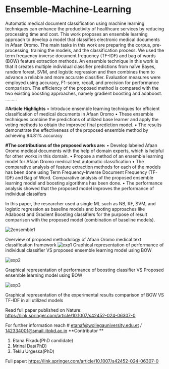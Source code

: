 # Ensemble-Machine-Learning
Automatic medical document classification using machine learning techniques can enhance the productivity of healthcare services by reducing processing time and cost. This work proposes an ensemble learning approach to develop a 
model that classifies electronic medical documents in Afaan Oromo. The main tasks in this work are preparing the corpus, pre-processing, training the models, and the classification process. We used the term frequency-inverse document 
frequency (TF-IDF) and bag of words (BOW) feature extraction methods. An ensemble technique in this work is that it 
creates multiple individual classifier predictions from naïve Bayes, random forest, SVM, and logistic regression and then 
combines them to advance a reliable and more accurate classifier. Evaluation measures were employed using accuracy, 
F1-score, recall, and precision for performance comparison. The efficiency of the proposed method is compared with 
the two existing boosting approaches, namely gradient boosting and adaboost.
.........

#**Article Highlights**
• Introduce ensemble learning techniques for efficient classification of medical documents in Afaan Oromo
• These ensemble techniques combine the predictions of utilized base learner and apply the voting methods to 
obtain the improved final prediction model.
• The results demonstrate the effectiveness of the proposed ensemble method by achieving 94.81% accuracy

**#The contributions of the proposed works are:**
• Develop labeled Afaan Oromo medical documents with the help of domain experts, which is helpful for other 
works in this domain.
• Propose a method of an ensemble learning model for Afaan Oromo medical text automatic classification
• The comparative analysis of feature extraction methods for each of the models has been done using Term Frequency-Inverse Document Frequency (TF-IDF) and Bag of Word.
Comparative analysis of the proposed ensemble learning model and boosting algorithms has been done.
• The performance analysis showed that the proposed model improves the performance of individual classifers

In this paper, the researcher used a single ML such as NB, RF, SVM, and logistic regression as baseline models and booting approaches like Adaboost and Gradient Boosting classifiers for the purpose of result comparison with the proposed model (combination of baseline models).

![2ensemble1](https://github.com/user-attachments/assets/59be7536-4d98-4f1c-9886-68f4bd5fb63a)

Overview of proposed methodology of Afaan Oromo medical text classification framework
![exp1](https://github.com/user-attachments/assets/53b6f870-f102-4bd7-bea3-f3110f33007d)
Graphical representation of performance of individual classifier VS proposed ensemble learning model using BOW

![exp2](https://github.com/user-attachments/assets/048aa1ae-8db6-499a-bd62-c7026f4b25ac)

Graphical representation of performance of boosting classifier VS Proposed ensemble learning model using BOW

![exp3](https://github.com/user-attachments/assets/8fc14f31-f28b-4345-bf47-392170617021)

Graphical representation of the experimental results comparison of BOW VS TF-IDF in all utilized models

Read full paper published on Nature: https://link.springer.com/article/10.1007/s42452-024-06307-0

For further information reach # etanaf@wollegauniversity.edu.et / 142334001@smail.iitpkd.ac.in
**Contributor **
1. Etana Fikadu(PhD candidate)
2. Mrinal Das(PhD)
3. Teklu Urgessa(PhD)
   
Full paper: https://link.springer.com/article/10.1007/s42452-024-06307-0

